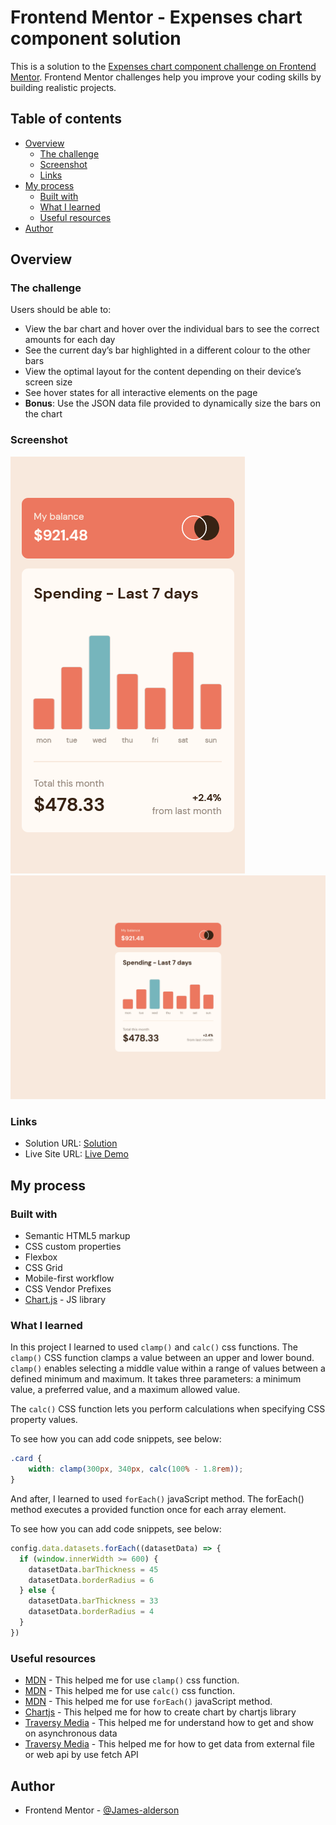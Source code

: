 # Frontend Mentor - Expenses chart component solution

This is a solution to the [Expenses chart component challenge on Frontend Mentor](https://www.frontendmentor.io/challenges/expenses-chart-component-e7yJBUdjwt). Frontend Mentor challenges help you improve your coding skills by building realistic projects. 

## Table of contents

- [Overview](#overview)
  - [The challenge](#the-challenge)
  - [Screenshot](#screenshot)
  - [Links](#links)
- [My process](#my-process)
  - [Built with](#built-with)
  - [What I learned](#what-i-learned)
  - [Useful resources](#useful-resources)
- [Author](#author)

## Overview

### The challenge

Users should be able to:

- View the bar chart and hover over the individual bars to see the correct amounts for each day
- See the current day’s bar highlighted in a different colour to the other bars
- View the optimal layout for the content depending on their device’s screen size
- See hover states for all interactive elements on the page
- **Bonus**: Use the JSON data file provided to dynamically size the bars on the chart

### Screenshot

![](./assets/screenshots/mobile-design.png)
![](./assets/screenshots/desktop-design.png)

### Links

- Solution URL: [Solution](https://www.frontendmentor.io/solutions/expenses-chart-component-oKycETyIkK)
- Live Site URL: [Live Demo](https://james-alderson.github.io/Expenses-chart-component/)

## My process

### Built with

- Semantic HTML5 markup
- CSS custom properties
- Flexbox
- CSS Grid
- Mobile-first workflow
- CSS Vendor Prefixes
- [Chart.js](https://www.chartjs.org/) - JS library

### What I learned

In this project I learned to used `clamp()` and `calc()` css functions.
The `clamp()` CSS function clamps a value between an upper and lower bound. `clamp()` enables selecting a middle value within a range of values between a defined minimum and maximum. It takes three parameters: a minimum value, a preferred value, and a maximum allowed value.

The `calc()` CSS function lets you perform calculations when specifying CSS property values.

To see how you can add code snippets, see below:

```css
.card {
	width: clamp(300px, 340px, calc(100% - 1.8rem));
}
```

And after, I learned to used `forEach()` javaScript method.
The forEach() method executes a provided function once for each array element.

To see how you can add code snippets, see below:

```js
config.data.datasets.forEach((datasetData) => {
  if (window.innerWidth >= 600) {
    datasetData.barThickness = 45
    datasetData.borderRadius = 6
  } else {
    datasetData.barThickness = 33
    datasetData.borderRadius = 4
  }
})
```

### Useful resources

- [MDN](https://developer.mozilla.org/en-US/docs/Web/CSS/clamp) - This helped me for use `clamp()` css function.
- [MDN](https://developer.mozilla.org/en-US/docs/Web/CSS/calc) - This helped me for use `calc()` css function.
- [MDN](https://developer.mozilla.org/en-US/docs/Web/JavaScript/Reference/Global_Objects/Array/forEach) - This helped me for use `forEach()` javaScript method.
- [Chartjs](https://www.chartjs.org/docs/latest/) - This helped me for how to create chart by chartjs library
- [Traversy Media](https://www.youtube.com/watch?v=PoRJizFvM7s) - This helped me for understand how to get and show on asynchronous data
- [Traversy Media](https://www.youtube.com/watch?v=Oive66jrwBs) - This helped me for how to get data from external file or web api by use fetch API

## Author

- Frontend Mentor - [@James-alderson](https://www.frontendmentor.io/profile/James-alderson)
